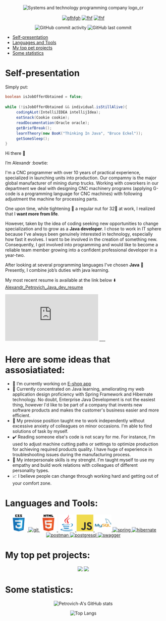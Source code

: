 <div align="center">
  
![Systems and technology programming company logo_cr](https://user-images.githubusercontent.com/75426047/207108590-3e090c72-decd-4a00-9d85-8d0141e39970.png)

<p>
<a href="https://www.linkedin.com/in/petroviсh-alexаndr/" target="blank">
<img align="center" src="https://static.cdn.wisestamp.com/wp-content/uploads/2020/06/connect-with-me-linkedin-button.png" alt="gfhfgh" height="60" width="190" /></a>
<a href="https://instagram.com/fhf](https://instagram.com/john_.shade?igshid=YmMyMTA2M2Y=" target="blank">
<img align="center" src="https://static.cdn.wisestamp.com/wp-content/uploads/2020/06/follow-us-on-istagram-button.jpeg" alt="fhf" height="60" width="190" /></a>
<a href="https://instagram.com/fhf](https://www.gmail.com" target="blank">
<img align="center" src="https://cdn-icons-png.flaticon.com/512/5968/5968534.png" alt="fhf" height="60" width="60" /></a>
</p>

<!-- Badges -->
<p>
<img alt="GitHub commit activity" src="https://img.shields.io/github/commit-activity/m/Petrovich-A/JavaFX">
<img alt="GitHub last commit" src="https://img.shields.io/github/last-commit/Petrovich-A/JavaFX">
</p>
  
</div>

* [Self-presentation](#presentation)
* [Languages and Tools](#stack)
* [My top pet projects](#projects)
* [Some statistics](#statistics)

# Self-presentation                
<a name="presentation"></a>  

Simply put:

```java
boolean isJobOfferObtained = false;
        
while (!isJobOfferObtained && individual.isStillAlive){
     codingALot(IntelliJIDEA intellijIdea);
     eatSnack(Cookie cookie);
     readDocumentation(Oracle oracle);
     getBriefBreak();
     learnTheory(new BooK("Thinking In Java", "Bruce Eckel"));
     getSomeSleep();
}
```

Hi there 👋

I’m Alexandr :bowtie:

I'm a CNC programmer with over 10 years of practical experience, specialized in launching units into production. Our compamny is the major global manufacturer of mining dump trucks. Working with coworkers in our department we deal with designing CNC machinery programs (applying G-code is a programming language for CNC machines) with following adjustment the machine for processing parts.

One upon time, while tightening :wrench: a regular nut for 32:nut_and_bolt: at work, I realized that I **want more from life**. 

However, taken by the idea of coding seeking new opportunities to change specialization and to grow as a **Java developer**. 
I chose to work in IT sphere because I've always been genuinely interested in technology, especially how fast it evolves. I want to be involved in the creation of something new. Consequently, I got involved into programming and would like to become a reliable team member growing into a confident professional developer in a year-two.

After looking at several programming languages I've chosen **Java** :100: Presently, I combine job’s duties with java learning.

My most recent resume is available at the link below :arrow_down:
[Alexandr_Petrovich_Java_dev_resume](https://drive.google.com/file/d/1-N0NiznFgw6ZMHp4P8JGOwifWuWiM2-J/view?usp=sharing.)

<object data="https://github.com/Petrovich-A/Petrovich-A/blob/master/Alexandr_Petrovich_Java_dev_CV.pdf" type="application/pdf" width="700px" height="700px">
    <embed src="https://github.com/Petrovich-A/Petrovich-A/blob/master/Alexandr_Petrovich_Java_dev_CV.pdf">
    </embed>
</object>
___

# Here are some ideas that assosiatiated:

- 🔭 I’m currently working on [E-shop app](https://github.com/Petrovich-A/E-shop)
- 🌱 Currently concentrated on Java learning, ameliorating my web application design proficiency with Spring Framework and Hibernate technology. No doubt, Enterprise Java Development is not the easiest thing, however I'd like to be part of a company that invents new software products and makes the customer's business easier and more efficient.
- :construction_worker: My previose position taught me to work independently without excessive anxiety of colleagues on minor occasions. I'm able to  find solutions of task by myself.
- :heavy_check_mark: Reading someone else's code is not scary for me. For instance, I'm used to adjust machine cutting paths or settings to optimize production for achieving required products quality. I have huge of experience in troubleshooting issues during the manufacturing process.
- :muscle: My interpersonale skills is my strenght. I'm taught myself to use my empathy and build work relations with colleagues of different personality types.
- :chart_with_upwards_trend: I believe people can change through working hard and getting out of your comfort zone.

# Languages and Tools:
<a name="stack"></a>  

<div align="center">
<p>
<a href="https://www.w3schools.com/css/" target="_blank" rel="noreferrer">
<img src="https://raw.githubusercontent.com/devicons/devicon/master/icons/css3/css3-original-wordmark.svg" alt="css3" width="55" height="55"/> </a>
<a href="https://git-scm.com/" target="_blank" rel="noreferrer">
<img src="https://www.vectorlogo.zone/logos/git-scm/git-scm-icon.svg" alt="git" width="55" height="55"/> </a>
<a href="https://www.w3.org/html/" target="_blank" rel="noreferrer">
<img src="https://raw.githubusercontent.com/devicons/devicon/master/icons/html5/html5-original-wordmark.svg" alt="html5" width="55" height="55"/> </a>
<a href="https://www.java.com" target="_blank" rel="noreferrer">
<img src="https://raw.githubusercontent.com/devicons/devicon/master/icons/java/java-original.svg" alt="java" width="55" height="55"/> </a>
<a href="https://developer.mozilla.org/en-US/docs/Web/JavaScript" target="_blank" rel="noreferrer">
<img src="https://raw.githubusercontent.com/devicons/devicon/master/icons/javascript/javascript-original.svg" alt="javascript" width="55" height="55"/>
</a> <a href="https://www.mysql.com/" target="_blank" rel="noreferrer">
<img src="https://raw.githubusercontent.com/devicons/devicon/master/icons/mysql/mysql-original-wordmark.svg" alt="mysql" width="55" height="55"/>
</a> <a href="https://spring.io/" target="_blank" rel="noreferrer">
<img src="https://www.vectorlogo.zone/logos/springio/springio-icon.svg" alt="spring" width="55" height="55"/> </a>
</a> <a href="https://hibernate.org/" target="_blank" rel="noreferrer">
<img src="https://cdn.svgporn.com/logos/hibernate.svg" alt="hibernate" width="55" height="55"/> </a>
</a> <a href="https://www.postman.com" target="_blank" rel="noreferrer">
<img src="https://www.vectorlogo.zone/logos/getpostman/getpostman-icon.svg" alt="postman" width="55" height="55"/> </a>
</a> <a href="https://www.postgresql.org/" target="_blank" rel="noreferrer">
<img src="https://www.vectorlogo.zone/logos/postgresql/postgresql-icon.svg" alt="postgresql" width="55" height="55"/> </a>
</a> <a href="https://swagger.io" target="_blank" rel="noreferrer">
<img src="https://upload.wikimedia.org/wikipedia/commons/a/ab/Swagger-logo.png" alt="swagger" width="55" height="55"/> </a>
</p>
</div>

# My top pet projects:
<a name="projects"></a>  

<div align="center">
<a href="https://github.com/Petrovich-A/CNC-programs-storage"><img src="https://gh-card.dev/repos/Petrovich-A/CNC-programs-storage.svg"></a>
<a href="https://github.com/Petrovich-A/E-shop"><img src="https://gh-card.dev/repos/Petrovich-A/E-shop.svg"></a>
</div>

# Some statistics:
<a name="statistics"></a>  

<div align="center">

![Petrovich-A's GitHub stats](https://github-readme-stats.vercel.app/api?username=Petrovich-A&bg_color=#2a446b&title_color=fff&text_color=fff&show_icons=true)
  
![Top Langs](https://github-readme-stats.vercel.app/api/top-langs/?username=Petrovich-A&layout=compact&theme=gruvbox_light)
  
</div>
